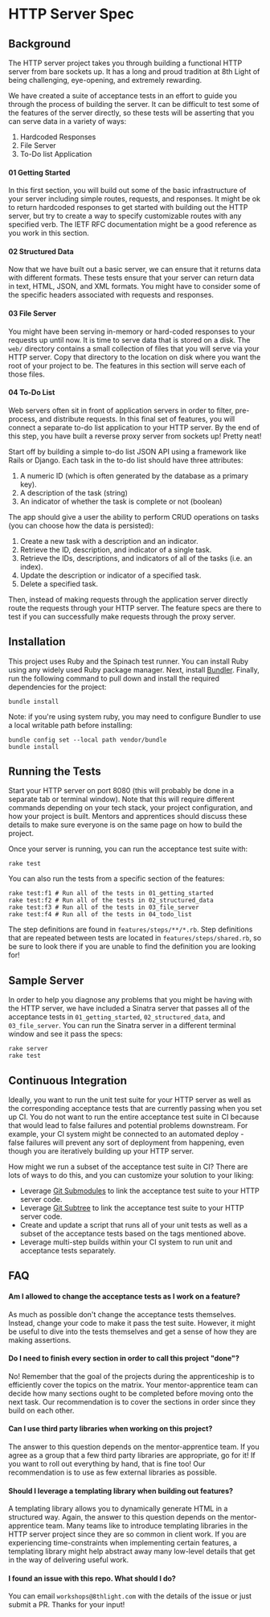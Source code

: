 # HTTP Server Spec

## Background

The HTTP server project takes you through building a functional HTTP server from bare sockets up. It has a long and proud tradition at 8th Light of being challenging, eye-opening, and extremely rewarding.

We have created a suite of acceptance tests in an effort to guide you through the process of building the server. It can be difficult to test some of the features of the server directly, so these tests will be asserting that you can serve data in a variety of ways:

1. Hardcoded Responses
1. File Server
1. To-Do list Application

#### 01 Getting Started

In this first section, you will build out some of the basic infrastructure of your server including simple routes, requests, and responses. It might be ok to return hardcoded responses to get started with building out the HTTP server, but try to create a way to specify customizable routes with any specified verb. The IETF RFC documentation might be a good reference as you work in this section.

#### 02 Structured Data

Now that we have built out a basic server, we can ensure that it returns data with different formats. These tests ensure that your server can return data in text, HTML, JSON, and XML formats. You might have to consider some of the specific headers associated with requests and responses.

#### 03 File Server

You might have been serving in-memory or hard-coded responses to your requests up until now. It is time to serve data that is stored on a disk. The `web/` directory contains a small collection of files that you will serve via your HTTP server. Copy that directory to the location on disk where you want the root of your project to be. The features in this section will serve each of those files.

#### 04 To-Do List

Web servers often sit in front of application servers in order to filter, pre-process, and distribute requests. In this final set of features, you will connect a separate to-do list application to your HTTP server. By the end of this step, you have built a reverse proxy server from sockets up! Pretty neat!

Start off by building a simple to-do list JSON API using a framework like Rails or Django. Each task in the to-do list should have three attributes:

1. A numeric ID (which is often generated by the database as a primary key).
1. A description of the task (string)
1. An indicator of whether the task is complete or not (boolean)

The app should give a user the ability to perform CRUD operations on tasks (you can choose how the data is persisted):

1. Create a new task with a description and an indicator.
1. Retrieve the ID, description, and indicator of a single task.
1. Retrieve the IDs, descriptions, and indicators of all of the tasks (i.e. an index).
1. Update the description or indicator of a specified task.
1. Delete a specified task.

Then, instead of making requests through the application server directly route the requests through your HTTP server. The feature specs are there to test if you can successfully make requests through the proxy server.

## Installation

This project uses Ruby and the Spinach test runner. You can install Ruby using any widely used Ruby package manager. Next, install [Bundler](https://bundler.io/). Finally, run the following command to pull down and install the required dependencies for the project:

```
bundle install
```

Note: if you're using system ruby, you may need to configure Bundler to use a local writable path before installing:

```
bundle config set --local path vendor/bundle
bundle install
```

## Running the Tests

Start your HTTP server on port 8080 (this will probably be done in a separate tab or terminal window). Note that this will require different commands depending on your tech stack, your project configuration, and how your project is built. Mentors and apprentices should discuss these details to make sure everyone is on the same page on how to build the project.

Once your server is running, you can run the acceptance test suite with:

```
rake test
```

You can also run the tests from a specific section of the features:

```
rake test:f1 # Run all of the tests in 01_getting_started
rake test:f2 # Run all of the tests in 02_structured_data
rake test:f3 # Run all of the tests in 03_file_server
rake test:f4 # Run all of the tests in 04_todo_list
```

The step definitions are found in `features/steps/**/*.rb`. Step definitions that are repeated between tests are located in `features/steps/shared.rb`, so be sure to look there if you are unable to find the definition you are looking for!

## Sample Server

In order to help you diagnose any problems that you might be having with the HTTP server, we have included a Sinatra server that passes all of the acceptance tests in `01_getting_started`, `02_structured_data`, and `03_file_server`. You can run the Sinatra server in a different terminal window and see it pass the specs:

```
rake server
rake test
```

## Continuous Integration

Ideally, you want to run the unit test suite for your HTTP server as well as the corresponding acceptance tests that are currently passing when you set up CI. You do not want to run the entire acceptance test suite in CI because that would lead to false failures and potential problems downstream. For example, your CI system might be connected to an automated deploy - false failures will prevent any sort of deployment from happening, even though you are iteratively building up your HTTP server.

How might we run a subset of the acceptance test suite in CI? There are lots of ways to do this, and you can customize your solution to your liking:

- Leverage [Git Submodules](https://git-scm.com/book/en/v2/Git-Tools-Submodules) to link the acceptance test suite to your HTTP server code.
- Leverage [Git Subtree](https://www.atlassian.com/git/tutorials/git-subtree) to link the acceptance test suite to your HTTP server code.
- Create and update a script that runs all of your unit tests as well as a subset of the acceptance tests based on the tags mentioned above.
- Leverage multi-step builds within your CI system to run unit and acceptance tests separately.

## FAQ

#### Am I allowed to change the acceptance tests as I work on a feature?

As much as possible don't change the acceptance tests themselves. Instead, change your code to make it pass the test suite. However, it might be useful to dive into the tests themselves and get a sense of how they are making assertions.

#### Do I need to finish every section in order to call this project "done"?

No! Remember that the goal of the projects during the apprenticeship is to efficiently cover the topics on the matrix. Your mentor-apprentice team can decide how many sections ought to be completed before moving onto the next task. Our recommendation is to cover the sections in order since they build on each other.

#### Can I use third party libraries when working on this project?

The answer to this question depends on the mentor-apprentice team. If you agree as a group that a few third party libraries are appropriate, go for it! If you want to roll out everything by hand, that is fine too! Our recommendation is to use as few external libraries as possible.

#### Should I leverage a templating library when building out features?

A templating library allows you to dynamically generate HTML in a structured way. Again, the answer to this question depends on the mentor-apprentice team. Many teams like to introduce templating libraries in the HTTP server project since they are so common in client work. If you are experiencing time-constraints when implementing certain features, a templating library might help abstract away many low-level details that get in the way of delivering useful work.

#### I found an issue with this repo. What should I do?

You can email `workshops@8thlight.com` with the details of the issue or just submit a PR. Thanks for your input!
